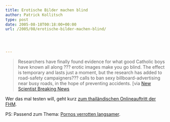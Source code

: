 ```yaml
---
title: Erotische Bilder machen blind
author: Patrick Kollitsch
type: post
date: 2005-08-18T00:18:00+00:00
url: /2005/08/erotische-bilder-machen-blind/




---
```


  


> Researchers have finally found evidence for what good Catholic boys have known all along ??? erotic images make you go blind. The effect is temporary and lasts just a moment, but the research has added to road-safety campaigners??? calls to ban sexy billboard-advertising near busy roads, in the hope of preventing accidents. [via [New Scientist Breaking News][1]

Wer das mal testen will, geht kurz [zum thail&auml;ndischen Onlineauftritt der FHM][2].

PS: Passend zum Thema: [Pornos verrotten langsamer][3].

 [1]: http://www.newscientist.com/article.ns?id=dn7845&feedId=online-news_rss20
 [2]: http://www.fhmth.com/index.html
 [3]: http://www.boingboing.net/2005/08/17/pornos_rot_slower_th.html